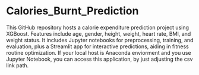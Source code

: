 # Calories_Burnt_Prediction
This GitHub repository hosts a calorie expenditure prediction project using XGBoost. Features include age, gender, height, weight, heart rate, BMI, and weight status. It includes Jupyter notebooks for preprocessing, training, and evaluation, plus a Streamlit app for interactive predictions, aiding in fitness routine optimization. If your local host is Anaconda enviorment and you use Jupyter Notebook, you can access this application, by just adjusting the csv link path.
